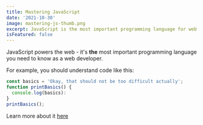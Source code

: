 ```yaml
---
title: Mastering JavaScript
date: '2021-10-30'
image: mastering-js-thumb.png
excerpt: JavaScript is the most important programming language for web development. You probably don't know it well enough!
isFeatured: false
---
```


JavaScript powers the web - it's **the** most important programming language you need to know as a web developer.

For example, you should understand code like this:

```js
const basics = 'Okay, that should not be too difficult actually';
function printBasics() {
  console.log(basics):
}
printBasics();
```

Learn more about it [here](https://academind.com)
